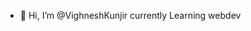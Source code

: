 - 👋 Hi, I’m @VighneshKunjir
  currently Learning webdev 



<!---
VighneshKunjir/VighneshKunjir is a ✨ special ✨ repository because its `README.md` (this file) appears on your GitHub profile.
You can click the Preview link to take a look at your changes.
--->
